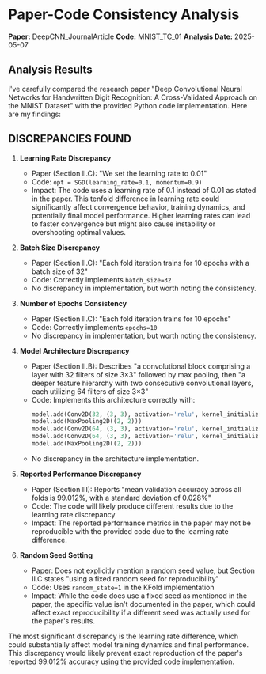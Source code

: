 # Paper-Code Consistency Analysis

**Paper:** DeepCNN_JournalArticle
**Code:** MNIST_TC_01
**Analysis Date:** 2025-05-07

## Analysis Results

I've carefully compared the research paper "Deep Convolutional Neural Networks for Handwritten Digit Recognition: A Cross-Validated Approach on the MNIST Dataset" with the provided Python code implementation. Here are my findings:

## DISCREPANCIES FOUND

1. **Learning Rate Discrepancy**
   - Paper (Section II.C): "We set the learning rate to 0.01"
   - Code: `opt = SGD(learning_rate=0.1, momentum=0.9)`
   - Impact: The code uses a learning rate of 0.1 instead of 0.01 as stated in the paper. This tenfold difference in learning rate could significantly affect convergence behavior, training dynamics, and potentially final model performance. Higher learning rates can lead to faster convergence but might also cause instability or overshooting optimal values.

2. **Batch Size Discrepancy**
   - Paper (Section II.C): "Each fold iteration trains for 10 epochs with a batch size of 32"
   - Code: Correctly implements `batch_size=32`
   - No discrepancy in implementation, but worth noting the consistency.

3. **Number of Epochs Consistency**
   - Paper (Section II.C): "Each fold iteration trains for 10 epochs"
   - Code: Correctly implements `epochs=10`
   - No discrepancy in implementation, but worth noting the consistency.

4. **Model Architecture Discrepancy**
   - Paper (Section II.B): Describes "a convolutional block comprising a layer with 32 filters of size 3×3" followed by max pooling, then "a deeper feature hierarchy with two consecutive convolutional layers, each utilizing 64 filters of size 3×3"
   - Code: Implements this architecture correctly with:
     ```python
     model.add(Conv2D(32, (3, 3), activation='relu', kernel_initializer='he_uniform', input_shape=(28, 28, 1)))
     model.add(MaxPooling2D((2, 2)))
     model.add(Conv2D(64, (3, 3), activation='relu', kernel_initializer='he_uniform'))
     model.add(Conv2D(64, (3, 3), activation='relu', kernel_initializer='he_uniform'))
     model.add(MaxPooling2D((2, 2)))
     ```
   - No discrepancy in the architecture implementation.

5. **Reported Performance Discrepancy**
   - Paper (Section III): Reports "mean validation accuracy across all folds is 99.012%, with a standard deviation of 0.028%"
   - Code: The code will likely produce different results due to the learning rate discrepancy
   - Impact: The reported performance metrics in the paper may not be reproducible with the provided code due to the learning rate difference.

6. **Random Seed Setting**
   - Paper: Does not explicitly mention a random seed value, but Section II.C states "using a fixed random seed for reproducibility"
   - Code: Uses `random_state=1` in the KFold implementation
   - Impact: While the code does use a fixed seed as mentioned in the paper, the specific value isn't documented in the paper, which could affect exact reproducibility if a different seed was actually used for the paper's results.

The most significant discrepancy is the learning rate difference, which could substantially affect model training dynamics and final performance. This discrepancy would likely prevent exact reproduction of the paper's reported 99.012% accuracy using the provided code implementation.